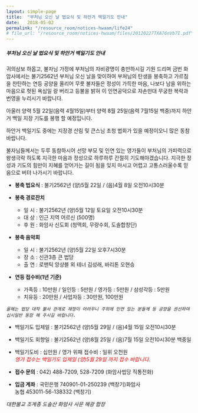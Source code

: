 ```yaml
---
layout: simple-page
title:  "부처님 오신 날 법요식 및 하안거 백일기도 안내"
date:   2018-05-02
permalink: "/resource_room/notices-hwaam/life24"
# file_url: "/resource_room/notices-hwaam/files/20120227TXA76nVb7I.pdf"
---
```


##### **부처님 오신 날 법요식 및 하안거 백일기도 안내**

귀의삼보 하옵고, 불자님 가정에 부처님의 자비광명이 충만하시길 기원 드리며 금번 화암사에서는 불기2562년 부처님 오신 날을 맞이하여 부처님의 탄생을 봉축하고 가르침을 찬탄하는 연등 공양을 올리어 무릇 불자들은 정성이 가득한 마음, 나보다 남을 위하는 마음으로 헛된 욕심일 랑 버리고 등불을 밝혀 이 인연공덕으로 자손만대 무궁한 복락과 번영을 누리시기 바랍니다. 

아울러 양력 5월 22일(음력 4월15일)부터 양력 8월 25일(음력 7월15일 백중)까지 하안거 백일 지장 기도를 봉행 할 예정입니다. 

하안거 백일기도 중에는 지장경 산림 및 큰스님 초청 법회가 있을 예정이오니 많은 동참 바랍니다. 

불자님들께서는 두루 동참하시어 선망 부모 및 인연 있는 영가들이 부처님의 가피력으로 왕생극락 하도록 지극한 마음과 정성으로 하루하루 간절히 기도해야겠습니다. 지극한 정성과 기도의 힘만이 지혜를 얻어가는 길이 됨을 잊지 마시고 어렵고 고통스러울수록 믿음으로 버텨 나가시기 바랍니다.

* **봉축 법요식** : 불기2562년 (양)5월 22일 / (음)4월 8일 오전10시30분

* **봉축 경로잔치**
    * 일 시 : 불기2562년 (양)5월 12일 토요일 오전10시30분
    * 대 상 : 인근 지역 어르신 (500명)
    * 후 원 : 화암사 신도회 (청맥회, 무량수회, 도솔합창단)

* **봉축 음악회**
    * 일 시 : 불기2562년 (양)5월 22일 오후7시30분
    * 장 소 : 신관3층 큰 법당
    * 출 연 : 로맨틱 앙상블 외 테너 김성래, 바리톤 오현승


* **연등 접수비(1년 기준)**
    * 가족등 : 10만원 / 일인등 : 5만원 / 영가등 : 5만원 / 삼성각등 : 5만원
    * 치유등 : 20만원 / 사업자등 : 30만원, 100만원

*`올해는 법당 대작 불사 관계로 재정이 어려우니 주위에 인연 있는 분들께 등 공양을 권선하여 십시일반 동참 해 주시길 바랍니다.`*

* 백일기도 입제일 : 불기2562년 (양)5월 29일 / (음)4월 15일 오전10시30분
* 백일기도 회향일 : 불기2562년 (양)8월 25일 / (음)7월 15일 오전10시30분 백중일
* 백일기도비 : 십만원 / 영가 위패 접수비 : 일위 오천원 <br>
*<span style="color:red;">영가 접수는 백일기도 입제일 (양)5월 29일 까지 접수 바랍니다.</span>*

* **접수 문의** : 042) 488-7209, 528-7209 (화암사법당 직통전화)
* **입금 계좌** : 국민은행 740901-01-250239 (백창기)화암사 <br>  농협 453011-56-138332 (백창기)


*대한불교 조계종 도솔산 화암사 사문 혜광 합장*


